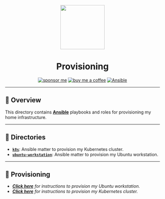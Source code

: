 <div align="center">

<img src="https://simpleicons.org/icons/ansible.svg" width="144px" height="144px"/>

# Provisioning
[![sponsor me](https://img.shields.io/badge/sponsor-30363D?style=for-the-badge&logo=GitHub-Sponsors&logoColor=#white)](https://github.com/sponsors/simbleau)
[![buy me a coffee](https://img.shields.io/badge/Buy_Me_A_Coffee-FFDD00?style=for-the-badge&logo=buy-me-a-coffee&logoColor=black)](https://buymeacoffee.com/simbleau)
[![Ansible](https://img.shields.io/badge/ansible%205-%231A1918.svg?style=for-the-badge&logo=ansible&logoColor=white)](https://ansible.com/)

</div>

---

## 📖 Overview
This directory contains [__Ansible__](https://ansible.com) playbooks and roles for provisioning my home infrastructure.

---

## 📁 Directories
- [__`k8s`__](./k8s/): Ansible matter to provision my Kubernetes cluster.
- [__`ubuntu-workstation`__](./ubuntu-workstation/): Ansible matter to provision my Ubuntu workstation.

---

## 🏁 Provisioning
- _[__Click here__](./ubuntu-workstation/README.md) for instructions to provision my Ubuntu workstation._
- _[__Click here__](./k8s/README.md) for instructions to provision my Kubernetes cluster._